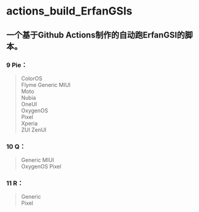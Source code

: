 # actions_build_ErfanGSIs  

## 一个基于Github Actions制作的自动跑ErfanGSI的脚本。 
### 9 Pie： ### 
> ColorOS	
Flyme
Generic
MIUI	
Moto	
Nubia	
OneUI	
OxygenOS	
Pixel	
Xperia	
ZUI	
ZenUI
### 10 Q： ###
> Generic
MIUI	
OxygenOS
Pixel
### 11 R： ##
> Generic	
Pixel

